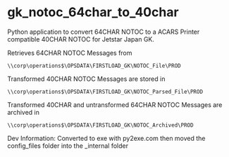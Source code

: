 # gk_notoc_64char_to_40char

Python application to convert 64CHAR NOTOC to a ACARS Printer compatible 40CHAR NOTOC for Jetstar Japan GK.

Retrieves 64CHAR NOTOC Messages from
```
\\corp\operations$\OPSDATA\FIRSTLOAD_GK\NOTOC_File\PROD
```


Transformed 40CHAR NOTOC Messages are stored in  
```
\\corp\operations$\OPSDATA\FIRSTLOAD_GK\NOTOC_Parsed_File\PROD
```

Transformed 40CHAR and untransformed 64CHAR NOTOC Messages are archived in
```
\\corp\operations$\OPSDATA\FIRSTLOAD_GK\NOTOC_Archived\PROD
```


Dev Information:
Converted to exe with py2exe.com then moved the config_files folder into the _internal folder 